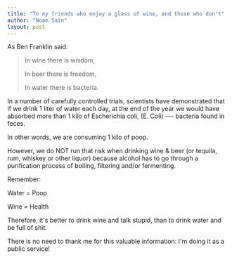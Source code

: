 ```yaml
---
title: "To my friends who enjoy a glass of wine, and those who don't"
author: "Noam Sain"
layout: post
---
```


As Ben Franklin said:

> In wine there is wisdom,
> 
> In beer there is freedom,
> 
> In water there is bacteria.

In a number of carefully controlled trials, scientists have demonstrated that if we drink 1 liter of water each day, at the end of the year we would have absorbed more than 1 kilo of Escherichia coli, (E. Coli) --- bacteria found in feces.

In other words, we are consuming 1 kilo of poop.

However, we do NOT run that risk when drinking wine &amp; beer (or tequila, rum, whiskey or other liquor) because alcohol has to go through a purification process of boiling, filtering and/or fermenting.

Remember:

Water = Poop

Wine = Health

Therefore, it's better to drink wine and talk stupid, than to drink water and be full of shit.

There is no need to thank me for this valuable information: I'm doing it as a public service!